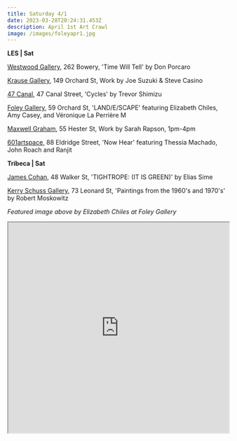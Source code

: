 ```yaml
---
title: Saturday 4/1
date: 2023-03-28T20:24:31.453Z
description: April 1st Art Crawl
image: /images/foleyapr1.jpg
---
```

**L﻿ES | Sat**[](https://www.westwoodgallery.com/don-porcaro-time-will-tell)

[Westwood Gallery](https://www.westwoodgallery.com/don-porcaro-time-will-tell), 262 Bowery, 'Time Will Tell' by Don Porcaro

[Krause Gallery](https://www.krausegallery.com/), 149 Orchard St, Work by Joe Suzuki & Steve Casino

[47 Canal](http://47canal.us/), 47 Canal Street, 'Cycles' by Trevor Shimizu

[Foley Gallery](http://www.foleygallery.com/shows/land-e-scape2), 59 Orchard St, 'LAND/E/SCAPE' featuring Elizabeth Chiles, Amy Casey, and Véronique La Perrière M 

[Maxwell Graham](https://maxwellgraham.biz/artists/sarah-rapson/), 55 Hester St, Work by Sarah Rapson, 1pm-4pm

[601artspace](https://601artspace.org/Now-Hear), 88 Eldridge Street, 'Now Hear' featuring Thessia Machado, John Roach and Ranjit 

**Tribeca | Sat**

[James Cohan](https://www.jamescohan.com/exhibitions/elias-sime5), 48 Walker St, 'TIGHTROPE: (IT IS GREEN)' by Elias Sime

[Kerry Schuss Gallery](https://kerryschussgallery.com/pages/index.php), 73 Leonard St, 'Paintings from the 1960's and 1970's' by Robert Moskowitz

*F﻿eatured image above by Elizabeth Chiles at Foley Gallery*

<iframe src="https://www.google.com/maps/d/u/3/embed?mid=1NTo-c7LtlBueUXBZkkg05lQh-gfz8Nk&ehbc=2E312F" width="100%" height="480"></iframe>